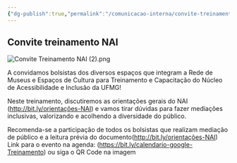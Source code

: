 ```yaml
---
{"dg-publish":true,"permalink":"/comunicacao-interna/convite-treinamento-nai/","tags":["💼/💬/🟩️"],"created":"2024-02-05T11:59:47.787-03:00","updated":"2024-02-05T11:25:57.781-03:00"}
---
```



## Convite treinamento NAI

![Convite Treinamento NAI (2).png](/img/user/XX_Anexos/Convite%20Treinamento%20NAI%20(2).png)

A convidamos bolsistas dos diversos espaços que integram a Rede de Museus e Espaços de Cultura para Treinamento e Capacitação do Núcleo de Acessibilidade e Inclusão da UFMG!

Neste treinamento, discutiremos as orientações gerais do NAI (<http://bit.ly/orientações-NAI>) e vamos tirar dúvidas para fazer mediações inclusivas, valorizando e acolhendo a diversidade do público.

Recomenda-se a participação de todos os bolsistas que realizam mediação de público e a leitura prévia do documento(<http://bit.ly/orientações-NAI>)
Link para o evento na agenda: (<https://bit.ly/calendario-google-Treinamento>) ou siga o QR Code na imagem